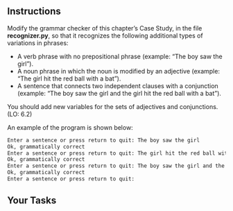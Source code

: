 ## Instructions

Modify the grammar checker of this chapter’s Case Study, in the file **recognizer.py**, so that it recognizes the following additional types of variations in phrases:

- A verb phrase with no prepositional phrase (example: “The boy saw the girl”).
- A noun phrase in which the noun is modified by an adjective (example: “The girl hit the red ball with a bat”).
- A sentence that connects two independent clauses with a conjunction (example: “The boy saw the girl and the girl hit the red ball with a bat”).

You should add new variables for the sets of adjectives and conjunctions. (LO: 6.2)

An example of the program is shown below:

```txt
Enter a sentence or press return to quit: The boy saw the girl
Ok, grammatically correct
Enter a sentence or press return to quit: The girl hit the red ball with a bat
Ok, grammatically correct
Enter a sentence or press return to quit: The boy saw the girl and the girl hit the red ball with a bat
Ok, grammatically correct
Enter a sentence or press return to quit:
```

## Your Tasks
